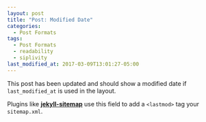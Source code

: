 ```yaml
---
layout: post
title: "Post: Modified Date"
categories:
  - Post Formats
tags:
  - Post Formats
  - readability
  - siplivity
last_modified_at: 2017-03-09T13:01:27-05:00
---
```


This post has been updated and should show a modified date if `last_modified_at` is used in the layout.

Plugins like [**jekyll-sitemap**](https://github.com/jekyll/jekyll-feed) use this field to add a `<lastmod>` tag your `sitemap.xml`.